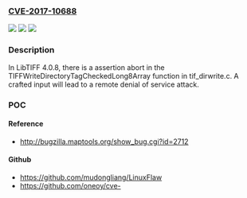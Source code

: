 ### [CVE-2017-10688](https://cve.mitre.org/cgi-bin/cvename.cgi?name=CVE-2017-10688)
![](https://img.shields.io/static/v1?label=Product&message=n%2Fa&color=blue)
![](https://img.shields.io/static/v1?label=Version&message=n%2Fa&color=blue)
![](https://img.shields.io/static/v1?label=Vulnerability&message=n%2Fa&color=brighgreen)

### Description

In LibTIFF 4.0.8, there is a assertion abort in the TIFFWriteDirectoryTagCheckedLong8Array function in tif_dirwrite.c. A crafted input will lead to a remote denial of service attack.

### POC

#### Reference
- http://bugzilla.maptools.org/show_bug.cgi?id=2712

#### Github
- https://github.com/mudongliang/LinuxFlaw
- https://github.com/oneoy/cve-

